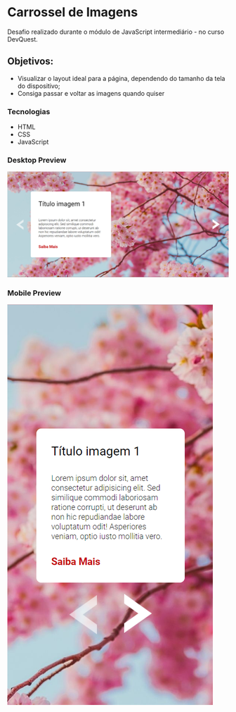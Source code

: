 # Carrossel de Imagens

Desafio realizado durante o módulo de JavaScript intermediário - no curso DevQuest.

## Objetivos:

- Visualizar o layout ideal para a página, dependendo do tamanho da tela do dispositivo;
- Consiga passar e voltar as imagens quando quiser

### Tecnologias

- HTML
- CSS
- JavaScript

### Desktop Preview

![](./src/images/carrossel-de-imagens-desktop.png)

### Mobile Preview

![](./src/images/carrossel-de-imagens-mobile.png)
